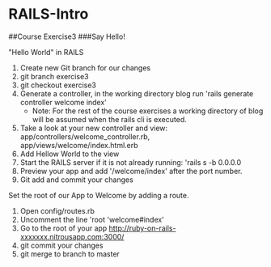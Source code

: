 # RAILS-Intro
##Course Exercise3
###Say Hello!


"Hello World" in RAILS

1. Create new Git branch for our changes
  1. git branch exercise3
  2. git checkout exercise3
2. Generate a controller, in the working directory blog run 'rails generate controller welcome index'
   * Note: For the rest of the course exercises a working directory of blog will be assumed when the rails cli is executed.
2. Take a look at your new controller and view: app/controllers/welcome_controller.rb, app/views/welcome/index.html.erb
3. Add Hellow World to the view
4. Start the RAILS server if it is not already running: 'rails s -b 0.0.0.0
5. Preview your app and add '/welcome/index' after the port number.
6. Git add and commit your changes


Set the root of our App to Welcome by adding a route.
1. Open config/routes.rb
2. Uncomment the line 'root 'welcome#index'
3. Go to the root of your app http://ruby-on-rails-xxxxxxx.nitrousapp.com:3000/
4. git commit your changes
5. git merge to branch to master
